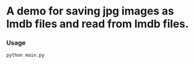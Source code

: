 # A demo for saving jpg images as lmdb files and read from lmdb files.

### Usage
```bash
python main.py
```
